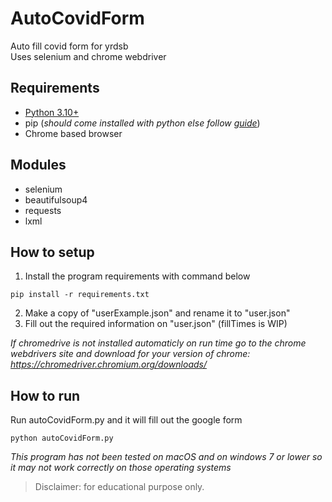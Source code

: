 # AutoCovidForm
Auto fill covid form for yrdsb\
Uses selenium and chrome webdriver
## Requirements
- [Python 3.10+](https://www.python.org/downloads/)
- pip (*should come installed with python else follow [guide](https://pip.pypa.io/en/latest/installation/)*)
- Chrome based browser
## Modules
- selenium
- beautifulsoup4
- requests
- lxml
## How to setup
1. Install the program requirements with command below
```
pip install -r requirements.txt
```
2. Make a copy of "userExample.json" and rename it to "user.json"
3. Fill out the required information on "user.json" (fillTimes is WIP)

*If chromedrive is not installed automaticly on run time go to the chrome webdrivers site and download for your version of chrome: https://chromedriver.chromium.org/downloads/*

## How to run
Run autoCovidForm.py and it will fill out the google form
```
python autoCovidForm.py
```
*This program has not been tested on macOS and on windows 7 or lower so it may not work correctly on those operating systems*
> Disclaimer: for educational purpose only.
